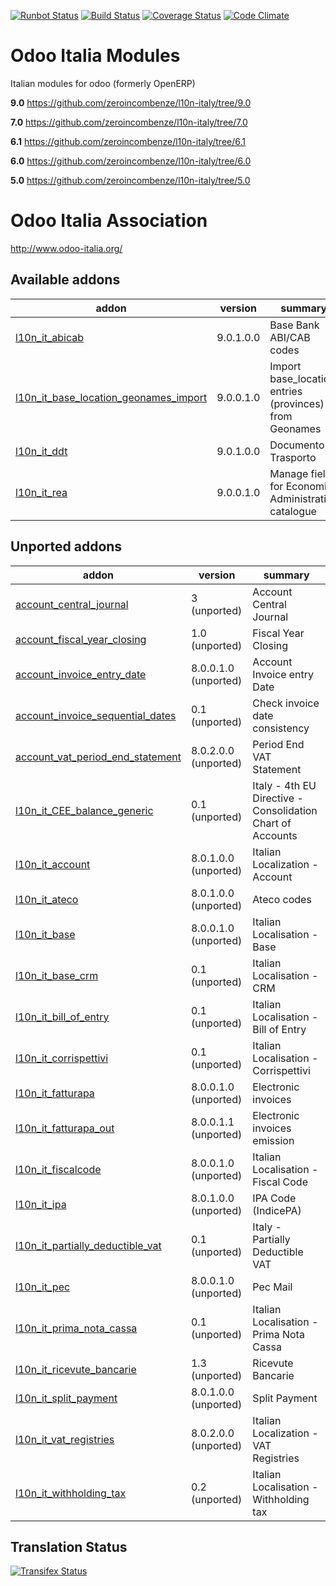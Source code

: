 [![Runbot Status](https://runbot.odoo-community.org/runbot/badge/flat/122/9.0.svg)](https://runbot.odoo-community.org/runbot/repo/github-com-oca-l10n-italy-122)
[![Build Status](https://travis-ci.org/zeroincombenze/l10n-italy.svg?branch=9.0)](https://travis-ci.org/zeroincombenze/l10n-italy)
[![Coverage Status](https://coveralls.io/repos/zeroincombenze/l10n-italy/badge.svg?branch=9.0)](https://coveralls.io/r/zeroincombenze/l10n-italy?branch=9.0)
[![Code Climate](https://codeclimate.com/github/zeroincombenze/l10n-italy/badges/gpa.svg)](https://codeclimate.com/github/zeroincombenze/l10n-italy)

Odoo Italia Modules
===================

Italian modules for odoo (formerly OpenERP)

**9.0** https://github.com/zeroincombenze/l10n-italy/tree/9.0

**7.0** https://github.com/zeroincombenze/l10n-italy/tree/7.0

**6.1** https://github.com/zeroincombenze/l10n-italy/tree/6.1

**6.0** https://github.com/zeroincombenze/l10n-italy/tree/6.0

**5.0** https://github.com/zeroincombenze/l10n-italy/tree/5.0


Odoo Italia Association
=======================

http://www.odoo-italia.org/

[//]: # (addons)

Available addons
----------------
addon | version | summary
--- | --- | ---
[l10n_it_abicab](l10n_it_abicab/) | 9.0.1.0.0 | Base Bank ABI/CAB codes
[l10n_it_base_location_geonames_import](l10n_it_base_location_geonames_import/) | 9.0.0.1.0 | Import base_location entries (provinces) from Geonames
[l10n_it_ddt](l10n_it_ddt/) | 9.0.1.0.0 | Documento di Trasporto
[l10n_it_rea](l10n_it_rea/) | 9.0.0.1.0 | Manage fields for Economic Administrative catalogue


Unported addons
---------------
addon | version | summary
--- | --- | ---
[account_central_journal](account_central_journal/) | 3 (unported) | Account Central Journal
[account_fiscal_year_closing](account_fiscal_year_closing/) | 1.0 (unported) | Fiscal Year Closing
[account_invoice_entry_date](account_invoice_entry_date/) | 8.0.0.1.0 (unported) | Account Invoice entry Date
[account_invoice_sequential_dates](account_invoice_sequential_dates/) | 0.1 (unported) | Check invoice date consistency
[account_vat_period_end_statement](account_vat_period_end_statement/) | 8.0.2.0.0 (unported) | Period End VAT Statement
[l10n_it_CEE_balance_generic](l10n_it_CEE_balance_generic/) | 0.1 (unported) | Italy - 4th EU Directive - Consolidation Chart of Accounts
[l10n_it_account](l10n_it_account/) | 8.0.1.0.0 (unported) | Italian Localization - Account
[l10n_it_ateco](l10n_it_ateco/) | 8.0.1.0.0 (unported) | Ateco codes
[l10n_it_base](l10n_it_base/) | 8.0.0.1.0 (unported) | Italian Localisation - Base
[l10n_it_base_crm](l10n_it_base_crm/) | 0.1 (unported) | Italian Localisation - CRM
[l10n_it_bill_of_entry](l10n_it_bill_of_entry/) | 0.1 (unported) | Italian Localisation - Bill of Entry
[l10n_it_corrispettivi](l10n_it_corrispettivi/) | 0.1 (unported) | Italian Localisation - Corrispettivi
[l10n_it_fatturapa](l10n_it_fatturapa/) | 8.0.0.1.0 (unported) | Electronic invoices
[l10n_it_fatturapa_out](l10n_it_fatturapa_out/) | 8.0.0.1.1 (unported) | Electronic invoices emission
[l10n_it_fiscalcode](l10n_it_fiscalcode/) | 8.0.0.1.0 (unported) | Italian Localisation - Fiscal Code
[l10n_it_ipa](l10n_it_ipa/) | 8.0.1.0.0 (unported) | IPA Code (IndicePA)
[l10n_it_partially_deductible_vat](l10n_it_partially_deductible_vat/) | 0.1 (unported) | Italy - Partially Deductible VAT
[l10n_it_pec](l10n_it_pec/) | 8.0.0.1.0 (unported) | Pec Mail
[l10n_it_prima_nota_cassa](l10n_it_prima_nota_cassa/) | 0.1 (unported) | Italian Localisation - Prima Nota Cassa
[l10n_it_ricevute_bancarie](l10n_it_ricevute_bancarie/) | 1.3 (unported) | Ricevute Bancarie
[l10n_it_split_payment](l10n_it_split_payment/) | 8.0.1.0.0 (unported) | Split Payment
[l10n_it_vat_registries](l10n_it_vat_registries/) | 8.0.2.0.0 (unported) | Italian Localization - VAT Registries
[l10n_it_withholding_tax](l10n_it_withholding_tax/) | 0.2 (unported) | Italian Localisation - Withholding tax

[//]: # (end addons)

Translation Status
------------------
[![Transifex Status](https://www.transifex.com/projects/p/OCA-l10n-italy-9-0/chart/image_png)](https://www.transifex.com/projects/p/OCA-l10n-italy-9-0)
